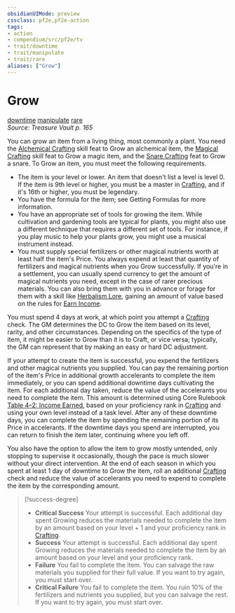 ```yaml
---
obsidianUIMode: preview
cssclass: pf2e,pf2e-action
tags:
- action
- compendium/src/pf2e/tv
- trait/downtime
- trait/manipulate
- trait/rare
aliases: ["Grow"]
---
```

# Grow
[downtime](downtime.md "Downtime Action & Ability Trait")  [manipulate](manipulate.md "Manipulate General Trait")  [rare](rare.md "Rare Rarity Trait")  
*Source: Treasure Vault p. 165*  


You can grow an item from a living thing, most commonly a plant. You need the [Alchemical Crafting](alchemical-crafting.md) skill feat to Grow an alchemical item, the [Magical Crafting](magical-crafting.md) skill feat to Grow a magic item, and the [Snare Crafting](snare-crafting.md) feat to Grow a snare. To Grow an item, you must meet the following requirements.

- The item is your level or lower. An item that doesn't list a level is level 0. If the item is 9th level or higher, you must be a master in [Crafting](skills.md#Crafting), and if it's 16th or higher, you must be legendary. 
- You have the formula for the item; see Getting Formulas for more information. 
- You have an appropriate set of tools for growing the item. While cultivation and gardening tools are typical for plants, you might also use a different technique that requires a different set of tools. For instance, if you play music to help your plants grow, you might use a musical instrument instead. 
- You must supply special fertilizers or other magical nutrients worth at least half the item's Price. You always expend at least that quantity of fertilizers and magical nutrients when you Grow successfully. If you're in a settlement, you can usually spend currency to get the amount of magical nutrients you need, except in the case of rarer precious materials. You can also bring them with you in advance or forage for them with a skill like [Herbalism Lore](skills.md#Lore), gaining an amount of value based on the rules for [Earn Income](earn-income.md).

You must spend 4 days at work, at which point you attempt a [Crafting](skills.md#Crafting) check. The GM determines the DC to Grow the item based on its level, rarity, and other circumstances. Depending on the specifics of the type of item, it might be easier to Grow than it is to Craft, or vice versa; typically, the GM can represent that by making an easy or hard DC adjustment.

If your attempt to create the item is successful, you expend the fertilizers and other magical nutrients you supplied. You can pay the remaining portion of the item's Price in additional growth accelerants to complete the item immediately, or you can spend additional downtime days cultivating the item. For each additional day taken, reduce the value of the accelerants you need to complete the item. This amount is determined using Core Rulebook [Table 4–2: Income Earned](income-earned.md), based on your proficiency rank in [Crafting](skills.md#Crafting) and using your own level instead of a task level. After any of these downtime days, you can complete the item by spending the remaining portion of its Price in accelerants. If the downtime days you spend are interrupted, you can return to finish the item later, continuing where you left off.

You also have the option to allow the item to grow mostly untended, only stopping to supervise it occasionally, though the pace is much slower without your direct intervention. At the end of each season in which you spent at least 1 day of downtime to Grow the item, roll an additional [Crafting](skills.md#Crafting) check and reduce the value of accelerants you need to expend to complete the item by the corresponding amount.

> [!success-degree] 
> - **Critical Success** Your attempt is successful. Each additional day spent Growing reduces the materials needed to complete the item by an amount based on your level + 1 and your proficiency rank in [Crafting](skills.md#Crafting). 
> - **Success** Your attempt is successful. Each additional day spent Growing reduces the materials needed to complete the item by an amount based on your level and your proficiency rank. 
> - **Failure** You fail to complete the item. You can salvage the raw materials you supplied for their full value. If you want to try again, you must start over. 
> - **Critical Failure** You fail to complete the item. You ruin 10% of the fertilizers and nutrients you supplied, but you can salvage the rest. If you want to try again, you must start over.